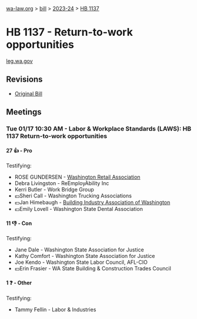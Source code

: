 [wa-law.org](/) > [bill](/bill/) > [2023-24](/bill/2023-24/) > [HB 1137](/bill/2023-24/hb/1137/)

# HB 1137 - Return-to-work opportunities
[leg.wa.gov](https://app.leg.wa.gov/billsummary?BillNumber=1137&Year=2023&Initiative=false)

## Revisions
* [Original Bill](1/)

## Meetings
### Tue 01/17 10:30 AM - Labor & Workplace Standards (LAWS): HB 1137 Return-to-work opportunities
#### 27 👍 - Pro
Testifying:
* ROSE GUNDERSEN - [Washington Retail Association](/org/washington_retail_association/)
* Debra Livingston - ReEmployAbility Inc
* Kerri Butler - Work Bridge Group
* 💵Sheri Call - Washington Trucking Associations
* 💵Jan Himebaugh - [Building Industry Association of Washington](/org/building_industry_association_of_washington/)
* 💵Emily Lovell - Washington State Dental Association

#### 11 👎 - Con
Testifying:
* Jane Dale - Washington State Association for Justice
* Kathy Comfort - Washington State Association for Justice
* Joe Kendo - Washington State Labor Council, AFL-CIO
* 💵Erin Frasier - WA State Building & Construction Trades Council

#### 1 ❓ - Other
Testifying:
* Tammy Fellin - Labor & Industries
